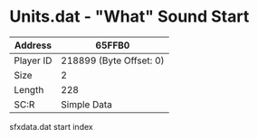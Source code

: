 
#  Units.dat - "What" Sound Start
Address   | 65FFB0
----------|-------------
Player ID | 218899 (Byte Offset: 0)
Size 	  | 2
Length 	  | 228
SC:R      | Simple Data

sfxdata.dat start index
